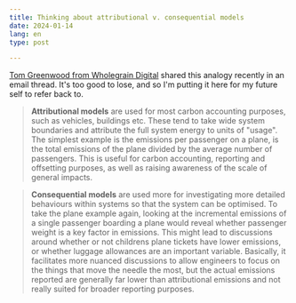 ```yaml
---
title: Thinking about attributional v. consequential models
date: 2024-01-14
lang: en
type: post

---
```


[Tom Greenwood from Wholegrain Digital](https://www.wholegraindigital.com/team/tom-greenwood/) shared this analogy recently in an email thread. It's too good to lose, and so I'm putting it here for my future self to refer back to.

> **Attributional models** are used for most carbon accounting purposes, such as vehicles, buildings etc. These tend to take wide system boundaries and attribute the full system energy to units of "usage". The simplest example is the emissions per passenger on a plane, is the total emissions of the plane divided by the average number of passengers. This is useful for carbon accounting, reporting and offsetting purposes, as well as raising awareness of the scale of general impacts.

> **Consequential models** are used more for investigating more detailed behaviours within systems so that the system can be optimised. To take the plane example again, looking at the incremental emissions of a single passenger boarding a plane would reveal whether passenger weight is a key factor in emissions. This might lead to discussions around whether or not childrens plane tickets have lower emissions, or whether luggage allowances are an important variable. Basically, it facilitates more nuanced discussions to allow engineers to focus on the things that move the needle the most, but the actual emissions reported are generally far lower than attributional emissions and not really suited for broader reporting purposes.
